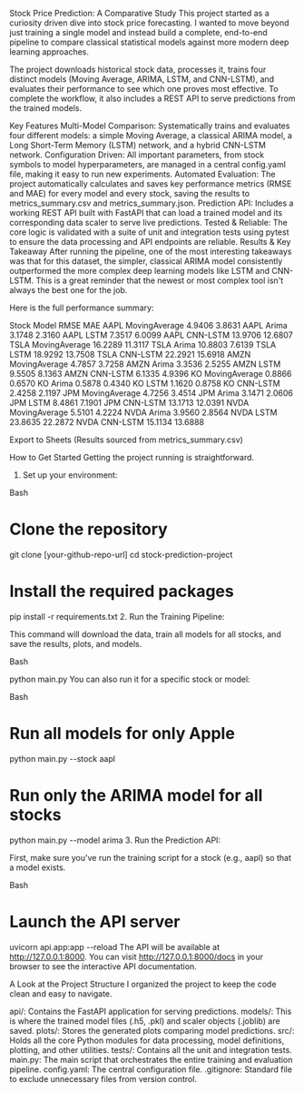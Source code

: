 Stock Price Prediction: A Comparative Study
This project started as a curiosity driven dive into stock price forecasting. I wanted to move beyond just training a single model and instead build a complete, end-to-end pipeline to compare classical statistical models against more modern deep learning approaches.

The project downloads historical stock data, processes it, trains four distinct models (Moving Average, ARIMA, LSTM, and CNN-LSTM), and evaluates their performance to see which one proves most effective. To complete the workflow, it also includes a REST API to serve predictions from the trained models.

Key Features
Multi-Model Comparison: Systematically trains and evaluates four different models: a simple Moving Average, a classical ARIMA model, a Long Short-Term Memory (LSTM) network, and a hybrid CNN-LSTM network.
Configuration Driven: All important parameters, from stock symbols to model hyperparameters, are managed in a central config.yaml file, making it easy to run new experiments.
Automated Evaluation: The project automatically calculates and saves key performance metrics (RMSE and MAE) for every model and every stock, saving the results to metrics_summary.csv and metrics_summary.json.
Prediction API: Includes a working REST API built with FastAPI that can load a trained model and its corresponding data scaler to serve live predictions.
Tested & Reliable: The core logic is validated with a suite of unit and integration tests using pytest to ensure the data processing and API endpoints are reliable.
Results & Key Takeaway
After running the pipeline, one of the most interesting takeaways was that for this dataset, the simpler, classical ARIMA model consistently outperformed the more complex deep learning models like LSTM and CNN-LSTM. This is a great reminder that the newest or most complex tool isn't always the best one for the job.

Here is the full performance summary:

Stock	Model	RMSE	MAE
AAPL	MovingAverage	4.9406	3.8631
AAPL	Arima	3.1748	2.3160
AAPL	LSTM	7.3517	6.0099
AAPL	CNN-LSTM	13.9706	12.6807
TSLA	MovingAverage	16.2289	11.3117
TSLA	Arima	10.8803	7.6139
TSLA	LSTM	18.9292	13.7508
TSLA	CNN-LSTM	22.2921	15.6918
AMZN	MovingAverage	4.7857	3.7258
AMZN	Arima	3.3536	2.5255
AMZN	LSTM	9.5505	8.1363
AMZN	CNN-LSTM	6.1335	4.9396
KO	MovingAverage	0.8866	0.6570
KO	Arima	0.5878	0.4340
KO	LSTM	1.1620	0.8758
KO	CNN-LSTM	2.4258	2.1197
JPM	MovingAverage	4.7256	3.4514
JPM	Arima	3.1471	2.0606
JPM	LSTM	8.4861	7.1901
JPM	CNN-LSTM	13.1713	12.0391
NVDA	MovingAverage	5.5101	4.2224
NVDA	Arima	3.9560	2.8564
NVDA	LSTM	23.8635	22.2872
NVDA	CNN-LSTM	15.1134	13.6888

Export to Sheets
(Results sourced from metrics_summary.csv)

How to Get Started
Getting the project running is straightforward.

1. Set up your environment:

Bash

# Clone the repository
git clone [your-github-repo-url]
cd stock-prediction-project

# Install the required packages
pip install -r requirements.txt
2. Run the Training Pipeline:

This command will download the data, train all models for all stocks, and save the results, plots, and models.

Bash

python main.py
You can also run it for a specific stock or model:

Bash

# Run all models for only Apple
python main.py --stock aapl

# Run only the ARIMA model for all stocks
python main.py --model arima
3. Run the Prediction API:

First, make sure you've run the training script for a stock (e.g., aapl) so that a model exists.

Bash

# Launch the API server
uvicorn api.app:app --reload
The API will be available at http://127.0.0.1:8000. You can visit http://127.0.0.1:8000/docs in your browser to see the interactive API documentation.

A Look at the Project Structure
I organized the project to keep the code clean and easy to navigate.

api/: Contains the FastAPI application for serving predictions.
models/: This is where the trained model files (.h5, .pkl) and scaler objects (.joblib) are saved.
plots/: Stores the generated plots comparing model predictions.
src/: Holds all the core Python modules for data processing, model definitions, plotting, and other utilities.
tests/: Contains all the unit and integration tests.
main.py: The main script that orchestrates the entire training and evaluation pipeline.
config.yaml: The central configuration file.
.gitignore: Standard file to exclude unnecessary files from version control.